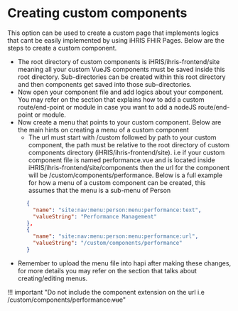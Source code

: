 # Creating custom components

This option can be used to create a custom page that implements logics that cant be easily implemented by using iHRIS FHIR Pages. Below are the steps to create a custom component.

+ The root directory of custom components is iHRIS/ihris-frontend/site meaning all your custom VueJS components must be saved inside this root directory. Sub-directories can be created within this root directory and then components get saved into those sub-directories.
+ Now open your component file and add logics about your component. You may refer on the section that explains how to add a custom route/end-point or module in case you want to add a nodeJS route/end-point or module.
+ Now create a menu that points to your custom component.
  Below are the main hints on creating a menu of a custom component
    + The url must start with /custom followed by path to your custom component, the path must be relative to the root directory of custom components directory (iHRIS/ihris-frontend/site). i.e if your custom component file is named performance.vue and is located inside iHRIS/ihris-frontend/site/components then the url for the component will be /custom/components/performance.
  Below is a full example for how a menu of a custom component can be created, this assumes that the menu is a sub-menu of Person

```json
      {
        "name": "site:nav:menu:person:menu:performance:text",
        "valueString": "Performance Management"
      },
      {
        "name": "site:nav:menu:person:menu:performance:url",
        "valueString": "/custom/components/performance"
      }
```

+ Remember to upload the menu file into hapi after making these changes, for more details you may refer on the section that talks about creating/editing menus.

!!! important "Do not include the component extension on the url i.e /custom/components/performance<s>.vue</s>"
